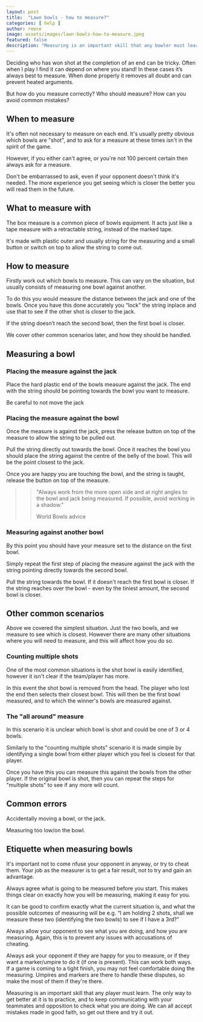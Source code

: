 ```yaml
---
layout: post
title:  "Lawn bowls - how to measure?"
categories: [ help ]
author: reece
image: assets/images/lawn-bowls-how-to-measure.jpeg
featured: false
description: "Measuring is an important skill that any bowler must learn. Follow our simple step-by-step guide to get you started."
---
```


Deciding who has won shot at the completion of an end can be tricky. Often when I play I find it can depend on where you stand! In these cases it’s always best to measure. When done properly it removes all doubt and can prevent heated arguments.

But how do you measure correctly? Who should measure? How can you avoid common mistakes?

## When to measure

It's often not necessary to measure on each end. It's usually pretty obvious which bowls are "shot", and to ask for a measure at these times isn't in the spirit of the game. 

However, if you either can't agree, or you're not 100 percent certain then always ask for a measure.

Don't be embarrassed to ask, even if your opponent doesn't think it's needed. The more experience you get seeing which is closer the better you will read them in the future.

## What to measure with

The box measure is a common piece of bowls equipment. It acts just like a tape measure with a retractable string, instead of the marked tape.

It's made with plastic outer and usually string for the measuring and a small button or switch on top to allow the string to come out.


## How to measure

Firstly work out which bowls to measure. This can vary on the situation, but usually consists of measuring one bowl against another.

To do this you would measure the distance between the jack and one of the bowls. Once you have this done accurately you “lock” the string inplace and use that to see if the other shot is closer to the jack.

If the string doesn’t reach the second bowl, then the first bowl is closer. 

We cover other common scenarios later, and how they should be handled.

## Measuring a bowl

### Placing the measure against the jack

Place the hard plastic end of the bowls measure against the jack. The end with the string should be pointing towards the bowl you want to measure.

Be careful to not move the jack

### Placing the measure against the bowl

Once the measure is against the jack, press the release button on top of the measure to allow the string to be pulled out.

Pull the string directly out towards the bowl. Once it reaches the bowl you should place the string against the centre of the belly of the bowl. This will be the point closest to the jack.

Once you are happy you are touching the bowl, and the string is taught, release the button on top of the measure.

>> "Always work from the more open side and at right angles to the bowl and jack being measured. If possible, avoid working in a shadow."
>>
>> World Bowls advice

### Measuring against another bowl

By this point you should have your measure set to the distance on the first bowl. 

Simply repeat the first step of placing the measure against the jack with the string pointing directly towards the second bowl. 

Pull the string towards the bowl. If it doesn't reach the first bowl is closer. If the string reaches over the bowl - even by the tiniest amount, the second bowl is closer.

## Other common scenarios

Above we covered the simplest situation. Just the two bowls, and we measure to see which is closest. However there are many other situations where you will need to measure, and this will affect how you do so.

### Counting multiple shots

One of the most common situations is the shot bowl is easily identified, however it isn't clear if the team/player has more.

In this event the shot bowl is removed from the head. The player who lost the end then selects their closest bowl. This will then be the first bowl measured, and to which the winner's bowls are measured against.

### The "all around" measure

In this scenario it is unclear which bowl is shot and could be one of 3 or 4 bowls.

Similarly to the "counting multiple shots" scenario it is made simple by identifying a single bowl from either player which you feel is closest for that player. 

Once you have this you can measure this against the bowls from the other player. If the original bowl is shot, then you can repeat the steps for "multiple shots" to see if any more will count.

## Common errors

Accidentally moving a bowl, or the jack.

Measuring too low/on the bowl.


## Etiquette when measuring bowls

It's important not to come nfuse your opponent in anyway, or try to cheat them. Your job as the measurer is to get a fair result, not to try and gain an advantage.

Always agree what is going to be measured before you start. This makes things clear on exactly how you will be measuring, making it easy for you.

It can be good to confirm exactly what the current situation is, and what the possible outcomes of measuring will be e.g. “I am holding 2 shots, shall we measure these two (identifying the two bowls) to see if I have a 3rd?”

Always allow your opponent to see what you are doing, and how you are measuring. Again, this is to prevent any issues with accusations of cheating.

Always ask your opponent if they are happy for you to measure, or if they want a marker/umpire to do it (if one is present). This can work both ways. If a game is coming to a tight finish, you may not feel comfortable doing the measuring. Umpires and markers are there to handle these disputes, so make the most of them if they're there.

Measuring is an important skill that any player must learn. The only way to get better at it is to practice, and to keep communicating with your teammates and opposition to check what you are doing. We can all accept mistakes made in good faith, so get out there and try it out. 
